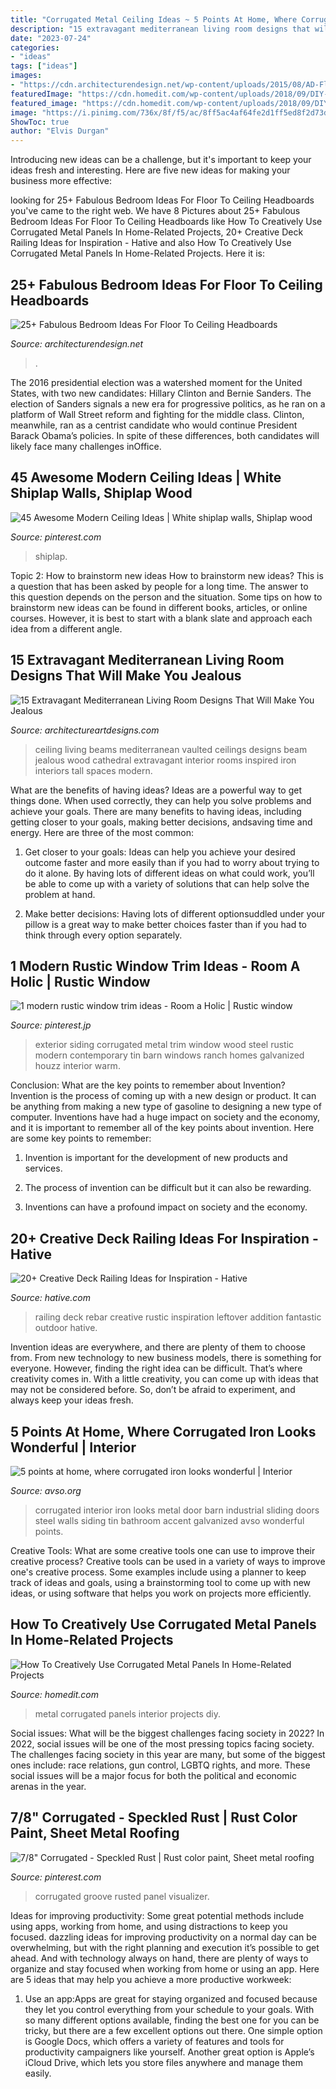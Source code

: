```yaml
---
title: "Corrugated Metal Ceiling Ideas ~ 5 Points At Home, Where Corrugated Iron Looks Wonderful"
description: "15 extravagant mediterranean living room designs that will make you jealous"
date: "2023-07-24"
categories:
- "ideas"
tags: ["ideas"]
images:
- "https://cdn.architecturendesign.net/wp-content/uploads/2015/08/AD-Floor-To-Ceiling-Headboards-19.jpg"
featuredImage: "https://cdn.homedit.com/wp-content/uploads/2018/09/DIY-corruged-wall-interior.jpg"
featured_image: "https://cdn.homedit.com/wp-content/uploads/2018/09/DIY-corruged-wall-interior.jpg"
image: "https://i.pinimg.com/736x/8f/f5/ac/8ff5ac4af64fe2d1ff5ed8f2d73d7829.jpg"
ShowToc: true
author: "Elvis Durgan"
---
```



Introducing new ideas can be a challenge, but it's important to keep your ideas fresh and interesting. Here are five new ideas for making your business more effective:

	

		
looking for 25+ Fabulous Bedroom Ideas For Floor To Ceiling Headboards you've came to the right web. We have 8 Pictures about 25+ Fabulous Bedroom Ideas For Floor To Ceiling Headboards like How To Creatively Use Corrugated Metal Panels In Home-Related Projects, 20+ Creative Deck Railing Ideas for Inspiration - Hative and also How To Creatively Use Corrugated Metal Panels In Home-Related Projects. Here it is:
		
    
## 25+ Fabulous Bedroom Ideas For Floor To Ceiling Headboards

<img loading=lazy src="https://cdn.architecturendesign.net/wp-content/uploads/2015/08/AD-Floor-To-Ceiling-Headboards-19.jpg" onerror="this.onerror=null;this.src='https://tse3.mm.bing.net/th?id=OIP.NSsAEE-_i9YKMZE7f989DAHaHk&amp;pid=15.1';" alt="25+ Fabulous Bedroom Ideas For Floor To Ceiling Headboards">

_Source: architecturendesign.net_

>. 

	

The 2016 presidential election was a watershed moment for the United States, with two new candidates: Hillary Clinton and Bernie Sanders. The election of Sanders signals a new era for progressive politics, as he ran on a platform of Wall Street reform and fighting for the middle class. Clinton, meanwhile, ran as a centrist candidate who would continue President Barack Obama’s policies. In spite of these differences, both candidates will likely face many challenges inOffice.

    
## 45 Awesome Modern Ceiling Ideas | White Shiplap Walls, Shiplap Wood

<img loading=lazy src="https://i.pinimg.com/736x/8f/f5/ac/8ff5ac4af64fe2d1ff5ed8f2d73d7829.jpg" onerror="this.onerror=null;this.src='https://tse1.mm.bing.net/th?id=OIP.Bc91eeHsxC55GnrJ71HwUAHaLH&amp;pid=15.1';" alt="45 Awesome Modern Ceiling Ideas | White shiplap walls, Shiplap wood">

_Source: pinterest.com_

>shiplap. 

	

Topic 2: How to brainstorm new ideas
How to brainstorm new ideas? This is a question that has been asked by people for a long time. The answer to this question depends on the person and the situation. Some tips on how to brainstorm new ideas can be found in different books, articles, or online courses. However, it is best to start with a blank slate and approach each idea from a different angle.

    
## 15 Extravagant Mediterranean Living Room Designs That Will Make You Jealous

<img loading=lazy src="http://www.architectureartdesigns.com/wp-content/uploads/2015/01/15-Extravagant-Mediterranean-Living-Room-Designs-That-Will-Make-You-Jealous-13-630x945.jpg" onerror="this.onerror=null;this.src='https://tse3.mm.bing.net/th?id=OIP.J8bsiqnyTDdh_PgrK6BvHAHaLH&amp;pid=15.1';" alt="15 Extravagant Mediterranean Living Room Designs That Will Make You Jealous">

_Source: architectureartdesigns.com_

>ceiling living beams mediterranean vaulted ceilings designs beam jealous wood cathedral extravagant interior rooms inspired iron interiors tall spaces modern. 

	

What are the benefits of having ideas?
Ideas are a powerful way to get things done. When used correctly, they can help you solve problems and achieve your goals. There are many benefits to having ideas, including getting closer to your goals, making better decisions, andsaving time and energy. Here are three of the most common: 
1. Get closer to your goals: Ideas can help you achieve your desired outcome faster and more easily than if you had to worry about trying to do it alone. By having lots of different ideas on what could work, you’ll be able to come up with a variety of solutions that can help solve the problem at hand.

2. Make better decisions: Having lots of different optionsuddled under your pillow is a great way to make better choices faster than if you had to think through every option separately.

    
## 1 Modern Rustic Window Trim Ideas - Room A Holic | Rustic Window

<img loading=lazy src="https://i.pinimg.com/736x/0b/1b/5c/0b1b5c14610b3e6b6984cc342a27530b.jpg" onerror="this.onerror=null;this.src='https://tse3.mm.bing.net/th?id=OIP.GhvGQsy7Wq0jESO5tp0txgHaLJ&amp;pid=15.1';" alt="1 modern rustic window trim ideas - Room a Holic | Rustic window">

_Source: pinterest.jp_

>exterior siding corrugated metal trim window wood steel rustic modern contemporary tin barn windows ranch homes galvanized houzz interior warm. 

	

Conclusion: What are the key points to remember about Invention?
Invention is the process of coming up with a new design or product. It can be anything from making a new type of gasoline to designing a new type of computer. Inventions have had a huge impact on society and the economy, and it is important to remember all of the key points about invention. Here are some key points to remember:
1) Invention is important for the development of new products and services.

2) The process of invention can be difficult but it can also be rewarding.

3) Inventions can have a profound impact on society and the economy.

    
## 20+ Creative Deck Railing Ideas For Inspiration - Hative

<img loading=lazy src="https://hative.com/wp-content/uploads/2015/05/deck-railing-ideas/7-deck-railing-ideas.jpg" onerror="this.onerror=null;this.src='https://tse3.mm.bing.net/th?id=OIP.y6q8k39uZHXKcuwuAaVXzQHaLH&amp;pid=15.1';" alt="20+ Creative Deck Railing Ideas for Inspiration - Hative">

_Source: hative.com_

>railing deck rebar creative rustic inspiration leftover addition fantastic outdoor hative. 

	

Invention ideas are everywhere, and there are plenty of them to choose from. From new technology to new business models, there is something for everyone. However, finding the right idea can be difficult. That’s where creativity comes in. With a little creativity, you can come up with ideas that may not be considered before. So, don’t be afraid to experiment, and always keep your ideas fresh.

    
## 5 Points At Home, Where Corrugated Iron Looks Wonderful | Interior

<img loading=lazy src="http://www.avso.org/wp-content/uploads/2014/11/5-points-at-home-where-corrugated-iron-looks-wonderful-1415266620.jpg" onerror="this.onerror=null;this.src='https://tse2.mm.bing.net/th?id=OIP.z6XjAi8_b5g4eUh_yeoPXAHaLH&amp;pid=15.1';" alt="5 points at home, where corrugated iron looks wonderful | Interior">

_Source: avso.org_

>corrugated interior iron looks metal door barn industrial sliding doors steel walls siding tin bathroom accent galvanized avso wonderful points. 

	

Creative Tools: What are some creative tools one can use to improve their creative process?
Creative tools can be used in a variety of ways to improve one's creative process. Some examples include using a planner to keep track of ideas and goals, using a brainstorming tool to come up with new ideas, or using software that helps you work on projects more efficiently.

    
## How To Creatively Use Corrugated Metal Panels In Home-Related Projects

<img loading=lazy src="https://cdn.homedit.com/wp-content/uploads/2018/09/DIY-corruged-wall-interior.jpg" onerror="this.onerror=null;this.src='https://tse2.mm.bing.net/th?id=OIP.R_0echp2oQmwgM_lveTPlwHaLH&amp;pid=15.1';" alt="How To Creatively Use Corrugated Metal Panels In Home-Related Projects">

_Source: homedit.com_

>metal corrugated panels interior projects diy. 

	

Social issues: What will be the biggest challenges facing society in 2022?
In 2022, social issues will be one of the most pressing topics facing society. The challenges facing society in this year are many, but some of the biggest ones include: race relations, gun control, LGBTQ rights, and more. These social issues will be a major focus for both the political and economic arenas in the year.

    
## 7/8&quot; Corrugated - Speckled Rust | Rust Color Paint, Sheet Metal Roofing

<img loading=lazy src="https://i.pinimg.com/736x/58/1c/8d/581c8df235af2f522022eabcac2f9c94.jpg" onerror="this.onerror=null;this.src='https://tse3.mm.bing.net/th?id=OIP.qd48pVAGfER9zSjQrWjKDgHaE0&amp;pid=15.1';" alt="7/8&quot; Corrugated - Speckled Rust | Rust color paint, Sheet metal roofing">

_Source: pinterest.com_

>corrugated groove rusted panel visualizer. 

	

Ideas for improving productivity: Some great potential methods include using apps, working from home, and using distractions to keep you focused.
dazzling ideas for improving productivity on a normal day can be overwhelming, but with the right planning and execution it’s possible to get ahead. And with technology always on hand, there are plenty of ways to organize and stay focused when working from home or using an app. Here are 5 ideas that may help you achieve a more productive workweek:
1. Use an app:Apps are great for staying organized and focused because they let you control everything from your schedule to your goals. With so many different options available, finding the best one for you can be tricky, but there are a few excellent options out there. One simple option is Google Docs, which offers a variety of features and tools for productivity campaigners like yourself. Another great option is Apple’s iCloud Drive, which lets you store files anywhere and manage them easily.

